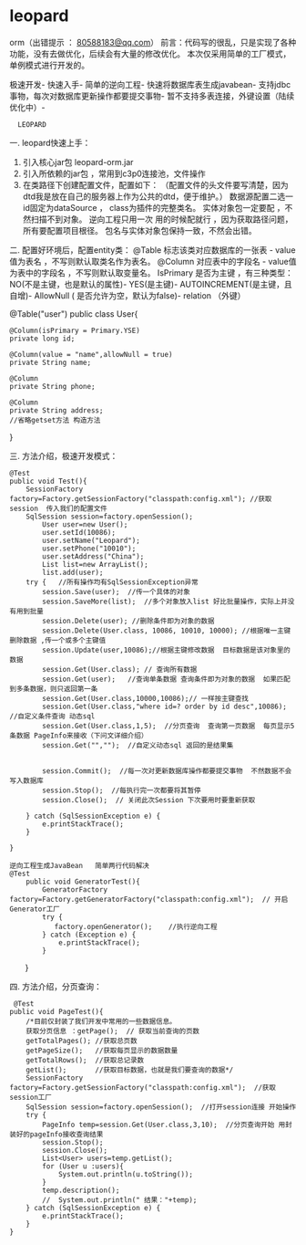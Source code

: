 # leopard
orm（出错提示 ： 80588183@qq.com）
前言：代码写的很乱，只是实现了各种功能，没有去做优化，后续会有大量的修改优化。
  本次仅采用简单的工厂模式，单例模式进行开发的。

 极速开发-
  快速入手-
    简单的逆向工程-
	  快速将数据库表生成javabean-
	    支持jdbc事物，每次对数据库更新操作都要提交事物-
	      暂不支持多表连接，外键设置（陆续优化中）-
	  
	  LEOPARD
一.	leopard快速上手：
1.	引入核心jar包 leopard-orm.jar
2.	引入所依赖的jar包 ，常用到c3p0连接池，文件操作
3.	在类路径下创建配置文件，配置如下：
 （配置文件的头文件要写清楚，因为dtd我是放在自己的服务器上作为公共的dtd，便于维护。）
  数据源配置二选一 id固定为dataSource ， class为插件的完整类名。
  实体对象包一定要配 ，不然扫描不到对象。
  逆向工程只用一次 用的时候配就行 ，因为获取路径问题，所有要配置项目根径。
  包名与实体对象包保持一致，不然会出错。
  <?xml version="1.0" encoding="UTF-8" ?>
<!DOCTYPE leopard-config  PUBLIC "-//leopard.com//DTD Config 1.0//EN"
        "http://120.78.131.95/leopard/config/leopard.dtd">
<leopard-config>
   <!-- 数据源的配置-->
   <bean class="com.leopardframework.plugins.DBPlugin" id="dataSource">
        <property name="driver" value="com.mysql.jdbc.Driver"/>
        <property name="url" value="jdbc:mysql://127.0.0.1:3306/myshop?characterEncoding=UTF-8"/>
        <property name="username" value="root"/>
        <property name="password" value="chg122345"/>
    </bean>
   <!-- c3p0数据源的配置-->
    <!--<bean class="com.leopardframework.plugins.c3p0.C3p0Plugin" id="dataSource">
        <property name="driver" value="com.mysql.jdbc.Driver"/>
        <property name="url" value="jdbc:mysql://127.0.0.1:3306/myshop?characterEncoding=UTF-8"/>
        <property name="username" value="root"/>
        <property name="password" value="chg122345"/>
        <property name="maxPoolSize" value="100"/>
        <property name="minPoolSize" value="20"/>
    </bean>-->
    <!--实体对象所在包-->
    <entity-package value="com.leopardframework.test.entity"/>
    <!--逆向工程配置  包要配置为完整的路径-->
<generator>
    <target package="com.leopardframework.entity" project="src\main\java"/>
</generator>
</leopard-config>
 


二.	配置好环境后，配置entity类：
@Table 标志该类对应数据库的一张表 - value值为表名 ，不写则默认取类名作为表名。
@Column 对应表中的字段名 - value值为表中的字段名 ，不写则默认取变量名。
 IsPrimary 是否为主键 ，有三种类型： NO(不是主键，也是默认的属性)- YES(是主键)-
AUTOINCREMENT(是主键，且自增)-
AllowNull ( 是否允许为空，默认为false)-
relation （外键）

@Table("user")
public class User{

    @Column(isPrimary = Primary.YSE)
    private long id;

    @Column(value = "name",allowNull = true)
    private String name;

    @Column
    private String phone;

    @Column
    private String address;
	//省略getset方法 构造方法
  }
 


三.	方法介绍，极速开发模式：

    @Test
    public void Test(){
        SessionFactory factory=Factory.getSessionFactory("classpath:config.xml"); //获取session  传入我们的配置文件
        SqlSession session=factory.openSession();
            User user=new User();
            user.setId(10086);
            user.setName("Leopard");
            user.setPhone("10010");
            user.setAddress("China");
            List list=new ArrayList();
            list.add(user);
        try {   //所有操作均有SqlSessionException异常
            session.Save(user);  //传一个具体的对象
            session.SaveMore(list);  //多个对象放入list 好比批量操作，实际上并没有用到批量
            session.Delete(user); //删除条件即为对象的数据
            session.Delete(User.class, 10086, 10010, 10000); //根据唯一主键删除数据 ,传一个或多个主键值
            session.Update(user,10086);//根据主键修改数据  目标数据是该对象里的数据
            session.Get(User.class); // 查询所有数据
            session.Get(user);   //查询单条数据 查询条件即为对象的数据  如果匹配到多条数据，则只返回第一条
            session.Get(User.class,10000,10086);// 一样按主键查找
            session.Get(User.class,"where id=? order by id desc",10086);  //自定义条件查询 动态sql
            session.Get(User.class,1,5);  //分页查询  查询第一页数据  每页显示5 条数据 PageInfo来接收（下问文详细介绍）
            session.Get("","");  //自定义动态sql 返回的是结果集


            session.Commit();  //每一次对更新数据库操作都要提交事物  不然数据不会写入数据库
            session.Stop();  //每执行完一次都要将其暂停
            session.Close();  // 关闭此次Session 下次要用时要重新获取
           
        } catch (SqlSessionException e) {
            e.printStackTrace();
        }

    }

    逆向工程生成JavaBean   简单两行代码解决
    @Test
        public void GeneratorTest(){
            GeneratorFactory factory=Factory.getGeneratorFactory("classpath:config.xml");  // 开启Generator工厂
            try {
               factory.openGenerator();    //执行逆向工程
            } catch (Exception e) {
                e.printStackTrace();
            }
        }
	
四.	方法介绍，分页查询：

     @Test
    public void PageTest(){
        /*目前仅封装了我们开发中常用的一些数据信息。
        获取分页信息 ：getPage();  // 获取当前查询的页数
        getTotalPages(); //获取总页数
        getPageSize();   //获取每页显示的数据数量
        getTotalRows();  //获取总记录数
        getList();       //获取目标数据，也就是我们要查询的数据*/
        SessionFactory factory=Factory.getSessionFactory("classpath:config.xml");  //获取session工厂
        SqlSession session=factory.openSession();  //打开session连接 开始操作
        try {
            PageInfo temp=session.Get(User.class,3,10);  //分页查询开始 用封装好的pageInfo接收查询结果
            session.Stop();
            session.Close();
            List<User> users=temp.getList();
            for (User u :users){
                System.out.println(u.toString());
            }
            temp.description();
            //  System.out.println(" 结果："+temp);
        } catch (SqlSessionException e) {
            e.printStackTrace();
        }
    }

	
